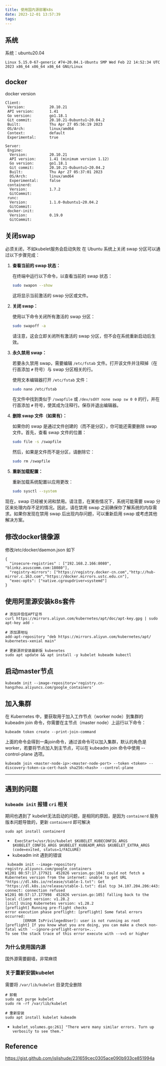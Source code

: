 ```yaml
---
title: 使用国内源部署k8s
date: 2023-12-01 13:57:39
tags:
---
```


## 系统
系统：ubuntu20.04
```
Linux 5.15.0-67-generic #74~20.04.1-Ubuntu SMP Wed Feb 22 14:52:34 UTC 2023 x86_64 x86_64 x86_64 GNU/Linux
```

## docker
docker version
```
Client:
 Version:           20.10.21
 API version:       1.41
 Go version:        go1.18.1
 Git commit:        20.10.21-0ubuntu1~20.04.2
 Built:             Thu Apr 27 05:56:19 2023
 OS/Arch:           linux/amd64
 Context:           default
 Experimental:      true

Server:
 Engine:
  Version:          20.10.21
  API version:      1.41 (minimum version 1.12)
  Go version:       go1.18.1
  Git commit:       20.10.21-0ubuntu1~20.04.2
  Built:            Thu Apr 27 05:37:01 2023
  OS/Arch:          linux/amd64
  Experimental:     false
 containerd:
  Version:          1.7.2
  GitCommit:
 runc:
  Version:          1.1.0-0ubuntu1~20.04.2
  GitCommit:
 docker-init:
  Version:          0.19.0
  GitCommit:
```
## 关闭swap
必须关闭，不如kubelet服务会启动失败
在 Ubuntu 系统上关闭 swap 分区可以通过以下步骤完成：

1. **查看当前的 swap 状态：**

   在终端中运行以下命令，以查看当前的 swap 状态：

   ```bash
   sudo swapon --show
   ```

   这将显示当前激活的 swap 分区或文件。

2. **关闭 swap：**

   使用以下命令关闭所有激活的 swap 分区：

   ```bash
   sudo swapoff -a
   ```

   请注意，这会立即关闭所有激活的 swap 分区，但不会在系统重新启动后生效。

3. **永久禁用 swap：**

   若要永久禁用 swap，需要编辑 `/etc/fstab` 文件。打开该文件并注释掉（在行首添加 `#` 符号）与 swap 分区相关的行。

   使用文本编辑器打开 `/etc/fstab` 文件：

   ```bash
   sudo nano /etc/fstab
   ```

   在文件中找到类似于 `/swapfile` 或 `/dev/sdXY none swap sw 0 0` 的行，并在行首添加 `#` 符号，使其成为注释行。保存并退出编辑器。

4. **删除 swap 文件（如果有）：**

   如果你的 swap 是通过文件创建的（而不是分区），你可能还需要删除 swap 文件。首先，查看 swap 文件的位置：

   ```bash
   sudo file -s /swapfile
   ```

   然后，如果是文件而不是分区，请删除它：

   ```bash
   sudo rm /swapfile
   ```

5. **重新加载配置：**

   重新加载系统配置以应用更改：

   ```bash
   sudo sysctl --system
   ```

现在，swap 已经被关闭和禁用。请注意，在某些情况下，系统可能需要 swap 分区来处理内存不足的情况。因此，请在禁用 swap 之前确保你了解系统的内存需求。如果你发现在禁用 swap 后出现内存问题，可以重新启用 swap 或考虑其他解决方案。

## 修改docker镜像源
修改/etc/docker/daemon.json 如下
```
{
  "insecure-registries" : ["192.168.2.166:8080", "blinkz.asuscomm.com:18080"],
  "registry-mirrors": ["https://registry.docker-cn.com","http://hub-mirror.c.163.com","https://docker.mirrors.ustc.edu.cn"],
  "exec-opts": ["native.cgroupdriver=systemd"]
}
```

## 使用阿里源安装k8s套件
```
# 添加并信任APT证书
curl https://mirrors.aliyun.com/kubernetes/apt/doc/apt-key.gpg | sudo apt-key add -

# 添加源地址
add-apt-repository "deb https://mirrors.aliyun.com/kubernetes/apt/ kubernetes-xenial main"

# 更新源并安装最新版 kubenetes
sudo apt update && apt install -y kubelet kubeadm kubectl
```

## 启动master节点
```
kubeadm init --image-repository='registry.cn-hangzhou.aliyuncs.com/google_containers'
```



## 加入集群

在 Kubernetes 中，要获取用于加入工作节点（worker node）到集群的 kubeadm join 命令，你需要在主节点（master node）上运行以下命令：

```
kubeadm token create --print-join-command
```
上面的命令会得到一条join命令，通过该命令可以加入集群，默认的角色是worker，若要将节点加入到主节点，可以在 kubeadm join 命令中使用 --control-plane 选项。
```
kubeadm join <master-node-ip>:<master-node-port> --token <token> --discovery-token-ca-cert-hash sha256:<hash> --control-plane
```

----------------------------------

## 遇到的问题
### `kubeadm init` 报错 `cri` 相关
期间也遇到了 kubelet无法启动的问题，是相同的原因，是因为 `containerd` 服务版本问题导致的，更新 `containerd` 即可解决
```
sudo apt install containerd
```
* ` ExecStart=/usr/bin/kubelet $KUBELET_KUBECONFIG_ARGS $KUBELET_CONFIG_ARGS $KUBELET_KUBEADM_ARGS $KUBELET_EXTRA_ARGS (code=exited, status=1/FAILURE)`
* kubeadm init 遇到的错误
```
 kubeadm init --image-repository registry.aliyuncs.com/google_containers
W1201 08:57:17.177921  452826 version.go:104] could not fetch a Kubernetes version from the internet: unable to get URL "https://dl.k8s.io/release/stable-1.txt": Get "https://dl.k8s.io/release/stable-1.txt": dial tcp 34.107.204.206:443: connect: connection refused
W1201 08:57:17.177998  452826 version.go:105] falling back to the local client version: v1.28.2
[init] Using Kubernetes version: v1.28.2
[preflight] Running pre-flight checks
error execution phase preflight: [preflight] Some fatal errors occurred:
        [ERROR IsPrivilegedUser]: user is not running as root
[preflight] If you know what you are doing, you can make a check non-fatal with `--ignore-preflight-errors=...`
To see the stack trace of this error execute with --v=5 or higher
```

### 为什么使用国内源
国外源需要翻墙，非常麻烦

### 关于重新安装kubelet
需要将 `/var/lib/kubelet` 目录完全删除
```
# 卸载
sudo apt purge kubelet
sudo rm -rf /var/lib/kubelet

# 重新安装
sudo apt install kubelet kubeadm
```

* ` kubelet_volumes.go:261] "There were many similar errors. Turn up verbosity to see them." `



## Reference
https://gist.github.com/islishude/231659cec0305ace090b933ce851994a